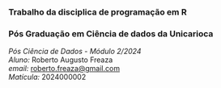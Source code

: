 ### Trabalho da disciplica de programação em R
### Pós Graduação em Ciência de dados da Unicarioca

*Pós Ciência de Dados - Módulo 2/2024*  
*Aluno:* Roberto Augusto Freaza  
*email:* roberto.freaza@gmail.com  
*Matícula:* 2024000002



